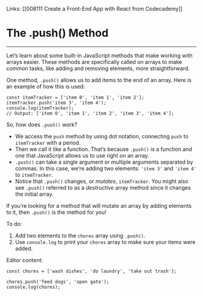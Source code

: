 Links: [[008111 Create a Front-End App with React from Codecademy]]
# The .push() Method

---
Let’s learn about some built-in JavaScript methods that make working with arrays easier. These methods are specifically called on arrays to make common tasks, like adding and removing elements, more straightforward.

One method, `.push()` allows us to add items to the end of an array. Here is an example of how this is used:

```
const itemTracker = ['item 0', 'item 1', 'item 2'];
itemTracker.push('item 3', 'item 4');
console.log(itemTracker);
// Output: ['item 0', 'item 1', 'item 2', 'item 3', 'item 4'];
```

So, how does `.push()` work?

-   We access the `push` method by using dot notation, connecting `push` to `itemTracker` with a period.
-   Then we call it like a function. That’s because `.push()` is a function and one that JavaScript allows us to use right on an array.
-   `.push()` can take a single argument or multiple arguments separated by commas. In this case, we’re adding two elements: `'item 3'` and `'item 4'` to `itemTracker`.
-   Notice that `.push()` changes, or _mutates_, `itemTracker`. You might also see `.push()` referred to as a _destructive_ array method since it changes the initial array.

If you’re looking for a method that will mutate an array by adding elements to it, then `.push()` is the method for you!

To do:
1. Add two elements to the `chores` array using `.push()`.
2. Use `console.log` to print your `chores` array to make sure your items were added.

Editor content:

	const chores = ['wash dishes', 'do laundry', 'take out trash'];

	chores.push('feed dogs', 'open gate');
	console.log(chores);